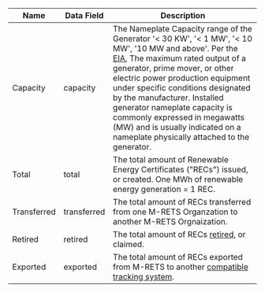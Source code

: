 | Name | Data Field  | Description  |
|---------------------------|--------------------------------------|-------------------------------------------------------------------------------------------------------------------------------------------------------|
|Capacity|capacity|The Nameplate Capacity range of the Generator '< 30 KW', '< 1 MW', '< 10 MW', '10 MW and above'. Per the [EIA](https://www.eia.gov/), The maximum rated output of a generator, prime mover, or other electric power production equipment under specific conditions designated by the manufacturer. Installed generator nameplate capacity is commonly expressed in megawatts (MW) and is usually indicated on a nameplate physically attached to the generator.|
|Total|total|The total amount of Renewable Energy Certificates ("RECs") issued, or created. One MWh of renewable energy generation = 1 REC.|
|Transferred|transferred|The total amount of RECs transferred from one M-RETS Organzation to another M-RETS Orgnaization.|
|Retired|retired|The total amount of RECs [retired](https://mrets.github.io/Operating-Procedures/section4.2.5), or claimed.|
|Exported|exported|The total amount of RECs exported from M-RETS to another [compatible tracking system](https://www.mrets.org/registries/).|
